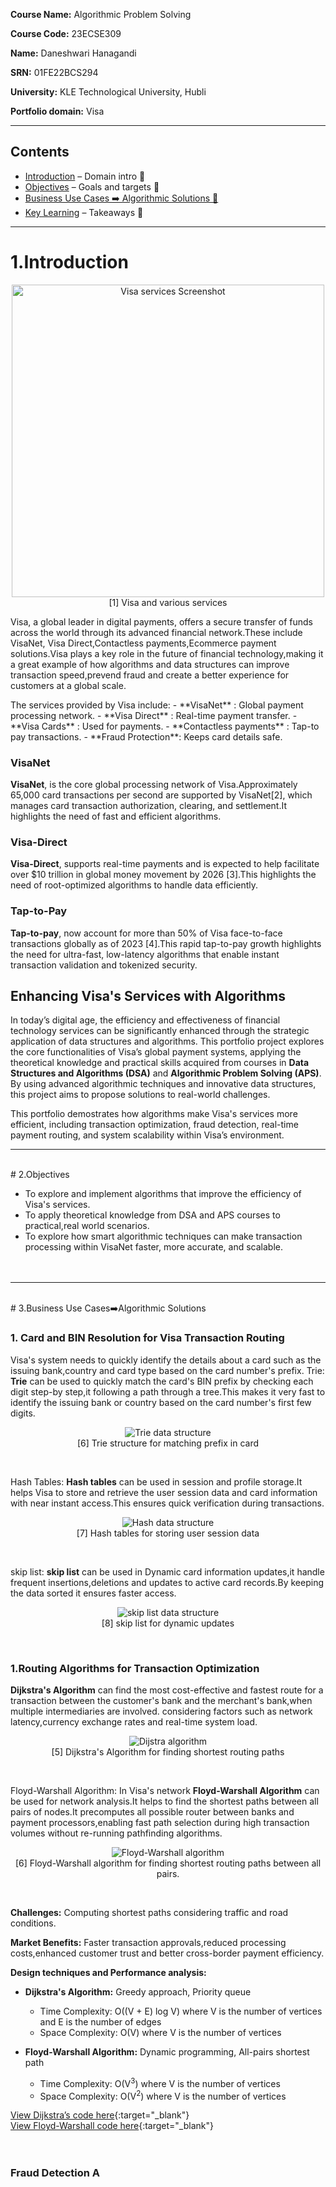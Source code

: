 **Course Name:** Algorithmic Problem Solving

**Course Code:** 23ECSE309

**Name:** Daneshwari Hanagandi

**SRN:** 01FE22BCS294

**University:** KLE Technological University, Hubli

**Portfolio domain:** Visa

<!-- ### Contents
1. [Introduction](#introduction) – Domain intro 🌱  
2. [Objectives](#objectives) – Goals and targets 🎯  
3. [Business Use Cases ➡️ Algorithmic Solutions 🧩](#business-use-cases-and-mapping-algorithms)  
4. [Key Learning](#learnings) – Takeaways 🧠-->

<!-- Navigation Bar -->
<!-- <div style="display:flex; justify-content:center; gap:20px; padding:20px; background-color:#f5f5f5; border-radius:10px; box-shadow: 0px 4px 10px rgba(0,0,0,0.1);">
  <a href="#home" style="padding:10px 20px; background:white; border-radius:10px; text-decoration:none; font-weight:bold; color:#000; box-shadow:0 2px 5px rgba(0,0,0,0.1);">Home</a>
  <a href="#about" style="padding:10px 20px; background:white; border-radius:10px; text-decoration:none; font-weight:bold; color:#000; box-shadow:0 2px 5px rgba(0,0,0,0.1);">About</a>
  <a href="#skills" style="padding:10px 20px; background:white; border-radius:10px; text-decoration:none; font-weight:bold; color:#000; box-shadow:0 2px 5px rgba(0,0,0,0.1);">Skills</a>
  <a href="#domain" style="padding:10px 20px; background:white; border-radius:10px; text-decoration:none; font-weight:bold; color:#000; box-shadow:0 2px 5px rgba(0,0,0,0.1);">Domain</a>
  <a href="#projects" style="padding:10px 20px; background:white; border-radius:10px; text-decoration:none; font-weight:bold; color:#000; box-shadow:0 2px 5px rgba(0,0,0,0.1);">Projects</a>
  <a href="#contact" style="padding:10px 20px; background:white; border-radius:10px; text-decoration:none; font-weight:bold; color:#000; box-shadow:0 2px 5px rgba(0,0,0,0.1);">Contact</a>
</div> -->



<!-- Introduction Section -->
<!-- <div id="home" style="background:white; padding:30px; border:2px solid #ddd; border-radius:15px; box-shadow: 0 0 10px rgba(0,0,0,0.05); margin-top:30px; max-width:800px; margin-left:auto; margin-right:auto;">
  <h2 style="font-weight:bold;">Welcome to My Portfolio</h2>
  <p style="font-size:16px; color:#333; line-height:1.6;">
    I'm <strong>Daneshwari Hanagandi</strong>, a passionate student from <strong>KLE Technological University, Hubli</strong>, currently enrolled in the Algorithmic Problem Solving course.
    This portfolio reflects the knowledge, skills, and algorithmic thinking I’ve gained as part of my engineering journey.
  </p>
  <p style="font-size:16px; color:#333; line-height:1.6;">
     As a passionate Computer Science graduate with hands-on experience in Machine Learning, Deep Learning, and intelligent system design, I am driven by the transformative potential of AI in shaping secure, seamless digital experiences.
    My projects ranging from medical image classification using deep learning to enhancing speech quality using AI have strengthened my skills in building real-world, data-driven solutions.
    I enjoy solving complex problems that require a mix of innovation, performance, and responsibility.
    Visa’s commitment to tech-driven global impact and innovation resonates strongly with my values, and I’m eager to contribute meaningfully to your mission of enabling trusted, intelligent digital commerce worldwide.
  </p>
</div>-->

---

## Contents
- [Introduction](#introduction) – Domain intro 🌱  
- [Objectives](#objectives) – Goals and targets 🎯  
- [Business Use Cases ➡️ Algorithmic Solutions 🧩](#business-use-cases-and-mapping-algorithms)  
- [Key Learning](#learnings) – Takeaways 🧠


---

# 1.Introduction
<p align="center">
  <img src="https://github.com/Daneshwari07/vica.github.io/blob/main/images/Screenshot%202025-05-28%20015532.png?raw=true" 
       alt="Visa services Screenshot" 
       width="500"> 
  <br>
  [1] Visa and various services 
</p>
<p>Visa, a global leader in digital payments, offers a secure transfer of funds across the world through its advanced financial network.These include VisaNet, Visa Direct,Contactless payments,Ecommerce payment solutions.Visa plays a key role in the future of financial technology,making it a great example of how algorithms and data structures can improve transaction speed,prevend fraud and create a better experience for customers at a global scale.</p>
The services provided by Visa include:
- **VisaNet** : Global payment processing network.
- **Visa Direct** : Real-time payment transfer.
- **Visa Cards** : Used for payments.
- **Contactless payments** : Tap-to pay transactions.
- **Fraud Protection**: Keeps card details safe.

### **VisaNet**
**VisaNet**, is the core global processing network of Visa.Approximately 65,000 card transactions per second are supported by VisaNet[2], which manages card transaction authorization, clearing, and settlement.It highlights the need of fast and efficient algorithms.

### **Visa-Direct**
**Visa-Direct**, supports real-time payments and is expected to help facilitate over $10 trillion in global money movement by 2026 [3].This highlights the need of root-optimized algorithms to handle data efficiently.

### **Tap-to-Pay**
**Tap-to-pay**, now account for more than 50% of Visa face-to-face transactions globally as of 2023 [4].This rapid tap-to-pay growth highlights the need for ultra-fast, low-latency algorithms that enable instant transaction validation and tokenized security.

## Enhancing Visa's Services with Algorithms
In today’s digital age, the efficiency and effectiveness of financial technology services can be significantly enhanced through the strategic application of data structures and algorithms. This portfolio project explores the core functionalities of Visa’s global payment systems, applying the theoretical knowledge and practical skills acquired from courses in **Data Structures and Algorithms (DSA)** and **Algorithmic Problem Solving (APS)**. By using advanced algorithmic techniques and innovative data structures, this project aims to propose solutions to real-world challenges.

This portfolio demostrates how algorithms make Visa's services more efficient, including transaction optimization, fraud detection, real-time payment routing, and system scalability within Visa’s environment.

---
<br>
# 2.Objectives

- To explore and implement algorithms that improve the efficiency of Visa's services.
- To apply theoretical knowledge from DSA and APS courses to practical,real world scenarios.
- To explore how smart algorithmic techniques can make transaction processing within VisaNet faster, more accurate, and scalable.
<br><br><br>

---
<br>
# 3.Business Use Cases➡️Algorithmic Solutions

### 1. **Card and BIN Resolution for Visa Transaction Routing**
Visa's system needs to quickly identify the details about a card such as the issuing bank,country and card type based on the card number's prefix.
Trie: **Trie** can be used to quickly match the card's BIN prefix by checking each digit step-by step,it following a path through a tree.This makes it very fast to identify the issuing bank or country based on the card number's first few digits.

<p align="center">
  <img src="https://github.com/Daneshwari07/vica.github.io/blob/main/images/trie.gif?raw=true" alt="Trie data structure">
  <br>
[6] Trie structure for matching prefix in card
  <br>
</p><br>

Hash Tables: **Hash tables** can be used in session and profile storage.It helps Visa to store and retrieve the user session data and card information with near instant access.This ensures quick verification during transactions.

<p align="center">
  <img src="https://github.com/Daneshwari07/vica.github.io/blob/main/images/HashTable?raw=true" alt="Hash data structure">
  <br>
[7] Hash tables for storing user session data
  <br>
</p><br>

skip list: **skip list** can be used in Dynamic card information updates,it handle frequent insertions,deletions and updates to active card records.By keeping the data sorted it ensures faster access.
<p align="center">
  <img src="https://github.com/Daneshwari07/vica.github.io/blob/main/images/skipList?raw=true" alt="skip list data structure">
  <br>
[8] skip list for dynamic updates
  <br>
</p><br>

### 1.**Routing Algorithms for Transaction Optimization**
**Dijkstra's Algorithm** can find the most cost-effective and fastest route for a transaction between the customer's bank and the merchant's bank,when multiple intermediaries are involved. considering factors such as network latency,currency exchange rates and real-time system load.

<p align="center">
  <img src="https://github.com/Daneshwari07/vica.github.io/blob/main/images/dijistra1.gif?raw=true" alt="Dijstra algorithm">
  <br>
[5] Dijkstra's Algorithm for finding shortest routing paths
  <br>
</p><br>

Floyd-Warshall Algorithm: In Visa's network **Floyd-Warshall Algorithm** can be used for network analysis.It helps to find the shortest paths between all pairs of nodes.It precomputes all possible router between banks and payment processors,enabling fast path selection during high transaction volumes without re-running pathfinding algorithms.

<p align="center">
  <img src="https://github.com/Daneshwari07/vica.github.io/blob/main/images/Floyd_warshall_gif.gif?raw=true" alt="Floyd-Warshall algorithm">
  <br>
[6] Floyd-Warshall algorithm for finding shortest routing paths between all pairs.
  <br>
</p><br>

**Challenges:** Computing shortest paths considering traffic and road conditions.

**Market Benefits:** Faster transaction approvals,reduced processing costs,enhanced customer trust and better cross-border payment efficiency.

**Design techniques and Performance analysis:**
- **Dijkstra's Algorithm:** Greedy approach, Priority queue
  - Time Complexity: O((V + E) log V) where V is the number of vertices and E is the number of edges
  - Space Complexity: O(V) where V is the number of vertices<br>

- **Floyd-Warshall Algorithm:** Dynamic programming, All-pairs shortest path
  - Time Complexity: O(V<sup>3</sup>) where V is the number of vertices
  - Space Complexity: O(V<sup>2</sup>) where V is the number of vertices

[View Dijkstra’s code here](https://github.com/Daneshwari07/vica.github.io/blob/main/codes/dijistra.cpp){:target="_blank"}<br>
[View Floyd-Warshall code here](https://github.com/Daneshwari07/vica.github.io/blob/main/codes/floyd_warshall.cpp){:target="_blank"}<br><br><br>


### Fraud Detection A
 


